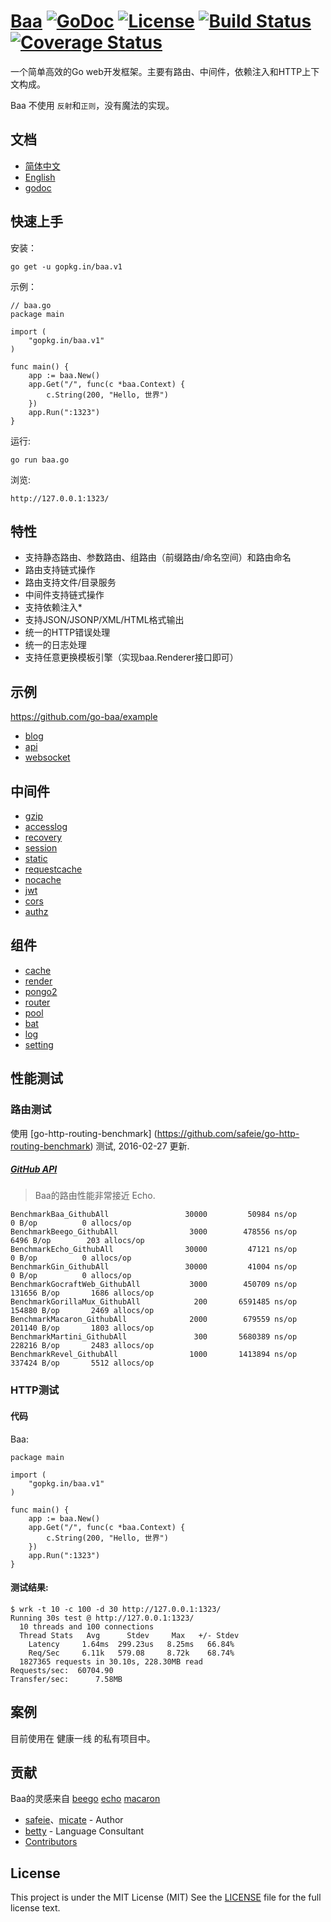 # [Baa](http://go-baa.github.io/baa) [![GoDoc](http://img.shields.io/badge/go-documentation-blue.svg?style=flat-square)](http://godoc.org/github.com/go-baa/baa) [![License](http://img.shields.io/badge/license-mit-blue.svg?style=flat-square)](https://raw.githubusercontent.com/go-baa/baa/master/LICENSE) [![Build Status](http://img.shields.io/travis/go-baa/baa.svg?style=flat-square)](https://travis-ci.org/go-baa/baa) [![Coverage Status](http://img.shields.io/coveralls/go-baa/baa.svg?style=flat-square)](https://coveralls.io/r/go-baa/baa)

一个简单高效的Go web开发框架。主要有路由、中间件，依赖注入和HTTP上下文构成。

Baa 不使用 ``反射``和``正则``，没有魔法的实现。

## 文档

* [简体中文](https://github.com/go-baa/doc/tree/master/zh-CN)
* [English](https://github.com/go-baa/doc/tree/master/en-US)
* [godoc](https://godoc.org/github.com/go-baa/baa)

## 快速上手

安装：

```
go get -u gopkg.in/baa.v1
```

示例：

```
// baa.go
package main

import (
    "gopkg.in/baa.v1"
)

func main() {
    app := baa.New()
    app.Get("/", func(c *baa.Context) {
        c.String(200, "Hello, 世界")
    })
    app.Run(":1323")
}
```

运行:

```
go run baa.go
```

浏览:

```
http://127.0.0.1:1323/
```

## 特性

* 支持静态路由、参数路由、组路由（前缀路由/命名空间）和路由命名
* 路由支持链式操作
* 路由支持文件/目录服务
* 中间件支持链式操作
* 支持依赖注入*
* 支持JSON/JSONP/XML/HTML格式输出
* 统一的HTTP错误处理
* 统一的日志处理
* 支持任意更换模板引擎（实现baa.Renderer接口即可）

## 示例

https://github.com/go-baa/example

* [blog](https://github.com/go-baa/example/tree/master/blog)
* [api](https://github.com/go-baa/example/tree/master/api)
* [websocket](https://github.com/go-baa/example/tree/master/websocket)

## 中间件

* [gzip](https://github.com/baa-middleware/gzip)
* [accesslog](https://github.com/baa-middleware/accesslog)
* [recovery](https://github.com/baa-middleware/recovery)
* [session](https://github.com/baa-middleware/session)
* [static](https://github.com/baa-middleware/static)
* [requestcache](https://github.com/baa-middleware/requestcache)
* [nocache](https://github.com/baa-middleware/nocache)
* [jwt](https://github.com/baa-middleware/jwt)
* [cors](https://github.com/baa-middleware/cors)
* [authz](https://github.com/baa-middleware/authz)

## 组件

* [cache](https://github.com/go-baa/cache)
* [render](https://github.com/go-baa/render)
* [pongo2](https://github.com/go-baa/pongo2)
* [router](https://github.com/go-baa/router)
* [pool](https://github.com/go-baa/pool)
* [bat](https://github.com/go-baa/bat)
* [log](https://github.com/go-baa/log)
* [setting](https://github.com/go-baa/setting)

## 性能测试

### 路由测试

使用 [go-http-routing-benchmark] (https://github.com/safeie/go-http-routing-benchmark) 测试, 2016-02-27 更新.

##### [GitHub API](http://developer.github.com/v3)

> Baa的路由性能非常接近 Echo.

```
BenchmarkBaa_GithubAll          	   30000	     50984 ns/op	       0 B/op	       0 allocs/op
BenchmarkBeego_GithubAll        	    3000	    478556 ns/op	    6496 B/op	     203 allocs/op
BenchmarkEcho_GithubAll         	   30000	     47121 ns/op	       0 B/op	       0 allocs/op
BenchmarkGin_GithubAll          	   30000	     41004 ns/op	       0 B/op	       0 allocs/op
BenchmarkGocraftWeb_GithubAll   	    3000	    450709 ns/op	  131656 B/op	    1686 allocs/op
BenchmarkGorillaMux_GithubAll   	     200	   6591485 ns/op	  154880 B/op	    2469 allocs/op
BenchmarkMacaron_GithubAll      	    2000	    679559 ns/op	  201140 B/op	    1803 allocs/op
BenchmarkMartini_GithubAll      	     300	   5680389 ns/op	  228216 B/op	    2483 allocs/op
BenchmarkRevel_GithubAll        	    1000	   1413894 ns/op	  337424 B/op	    5512 allocs/op
```

### HTTP测试

#### 代码

Baa:

```
package main

import (
	"gopkg.in/baa.v1"
)

func main() {
	app := baa.New()
    app.Get("/", func(c *baa.Context) {
        c.String(200, "Hello, 世界")
    })
    app.Run(":1323")
}
```

#### 测试结果:

```
$ wrk -t 10 -c 100 -d 30 http://127.0.0.1:1323/
Running 30s test @ http://127.0.0.1:1323/
  10 threads and 100 connections
  Thread Stats   Avg      Stdev     Max   +/- Stdev
    Latency     1.64ms  299.23us   8.25ms   66.84%
    Req/Sec     6.11k   579.08     8.72k    68.74%
  1827365 requests in 30.10s, 228.30MB read
Requests/sec:  60704.90
Transfer/sec:      7.58MB
```

## 案例

目前使用在 健康一线 的私有项目中。

## 贡献

Baa的灵感来自 [beego](https://github.com/astaxie/beego) [echo](https://github.com/labstack/echo) [macaron](https://github.com/go-macaron/macaron)

- [safeie](https://github.com/safeie)、[micate](https://github.com/micate) - Author
- [betty](https://github.com/betty3039) - Language Consultant
- [Contributors](https://github.com/go-baa/baa/graphs/contributors)

## License

This project is under the MIT License (MIT) See the [LICENSE](https://raw.githubusercontent.com/go-baa/baa/master/LICENSE) file for the full license text.
